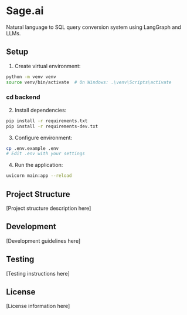 # Sage.ai

Natural language to SQL query conversion system using LangGraph and LLMs.

## Setup

1. Create virtual environment:
```bash
python -m venv venv
source venv/bin/activate  # On Windows: .\venv\Scripts\activate
```

### cd backend
2. Install dependencies:
```bash
pip install -r requirements.txt
pip install -r requirements-dev.txt
```

3. Configure environment:
```bash
cp .env.example .env
# Edit .env with your settings
```

4. Run the application:
```bash
uvicorn main:app --reload
```

## Project Structure

[Project structure description here]

## Development

[Development guidelines here]

## Testing

[Testing instructions here]

## License

[License information here]
